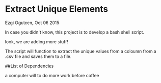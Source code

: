 # Extract Unique Elements
Ezgi Ogutcen, Oct 06 2015

In case you didn't know, this project is to develop a bash shell script.

look, we are adding more stuff!

The script will function to extract the unique values from a coloumn from a .csv file and saves them to a file.

##List of Dependencies

a computer
will to do more work before coffee

